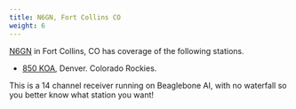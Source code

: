 ```yaml
---
title: N6GN, Fort Collins CO
weight: 6
---
```

[N6GN](http://n6gn.no-ip.org:8073/) in Fort Collins, CO
has coverage of the following stations.

* [850 KOA](http://n6gn.no-ip.org:8073/?f=850.00amz10), Denver.
Colorado Rockies.

This is a 14 channel receiver running on Beaglebone AI,
with no waterfall so you better know what station
you want!
